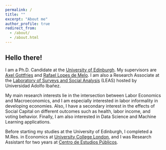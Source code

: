 ```yaml
---
permalink: /
title: ""
excerpt: "About me"
author_profile: true
redirect_from: 
  - /about/
  - /about.html
---
```

## Hello there!

I am a Ph.D. Candidate at the <a href="https://www.ed.ac.uk/economics"> University of Edinburgh</a>. My supervisors are <a href="https://sites.google.com/site/axelgottfries/"> Axel Gottfries</a> and <a href="https://sites.google.com/site/rlopesdemelo/"> Rafael Lopes de Melo</a>. I am also a Research Associate at the <a href="https://leas.uai.cl/">Laboratory of Surveys and Social Analysis</a> (LEAS) hosted by Universidad Adolfo Ibañez.

My main research interests lie in the intersection between Labor Economics and Macroeconomics, and I am especially interested in labor informality in developing economies. Also, I have a secondary interest in the effects of Social Capital on different outcomes such as health, labor income, and voting behavior. Finally, I am also interested in Data Science and Machine Learning applications.

Before starting my studies at the University of Edinburgh, I completed a M.Res. in Economics at <a href="https://www.ucl.ac.uk/economics/ucl-department-economics"> University College London</a>, and I was Research Assistant for two years at <a href="https://www.cepchile.cl/"> Centro de Estudios Públicos</a>.

